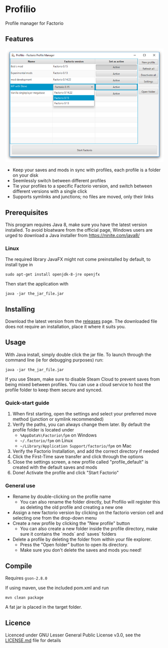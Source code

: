 # Profilio
Profile manager for Factorio

## Features

![image](readme_images/Main.png)

* Keep your saves and mods in sync with profiles, each profile is a folder on your disk
* Seemlessly switch between different profiles
* Tie your profiles to a specific Factorio version, and switch between different versions with a single click
* Supports symlinks and junctions; no files are moved, only their links

## Prerequisites

This program requires Java 8, make sure you have the latest version installed. To avoid bloatware from the official page, Windows users are urged to download a Java installer from https://ninite.com/java8/

### Linux

The required library JavaFX might not come preinstalled by default, to install type in

    sudo apt-get install openjdk-8-jre openjfx

Then start the application with

    java -jar the_jar_file.jar

## Installing

Download the latest version from the [releases](https://github.com/Artorp/Profilio/releases) page. The downloaded file does not require an installation, place it where it suits you.

## Usage

With Java install, simply double click the jar file. To launch through the command line (ie for debugging purposes) run:

    java -jar the_jar_file.jar

If you use Steam, make sure to disable Steam Cloud to prevent saves from being mixed between profiles. You can use a cloud service to host the profile folder to keep them secure and synced.

### Quick-start guide

1. When first starting, open the settings and select your preferred move method (junction or symlink recommended)
2. Verify the paths, you can always change them later. By default the profile folder is located under 
   -  `%AppData%\Factorio\fpm` on Windows
   -  `~/.factorio/fpm` on Linux
   -  `~/Library/Application Support/factorio/fpm` on Mac
3. Verify the Factorio Installation, and add the correct directory if needed
4. Click the First-Time save transfer and click through the options
5. Close the settings screen, a new profile called "profile_default" is created with the default saves and mods
6. Done! Activate the profile and click "Start Factorio"

### General use

- Rename by double-clicking on the profile name
  - You can also rename the folder directly, but Profilio will register this as deleting the old profile and creating a new one
- Assign a new factorio version by clicking on the factorio version cell and selecting one from the drop-down menu
- Create a new profile by clicking the "New profile" button
  - You can also create a new folder inside the profile directory, make sure it contains the ´mods´ and ´saves´ folders
- Delete a profile by deleting the folder from within your file explorer.
  - Press the "Open folder" button to open its directory.
  - Make sure you don't delete the saves and mods you need!

## Compile

Requires `gson-2.8.0`

If using maven, use the included pom.xml and run

    mvn clean package

A fat jar is placed in the target folder.

## Licence

Licenced under GNU Lesser General Public License v3.0, see the [LICENSE.md](LICENSE.md) file for details
